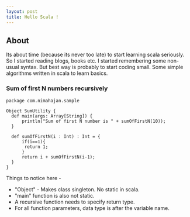 ```yaml
---
layout: post
title: Hello Scala !
---
```


## About
Its about time (because its never too late) to start learning scala seriously. So I started reading blogs, books etc. I started remembering some non-usual syntax. But best way is probably to start coding small. Some simple algorithms written in scala to learn basics.

###   Sum of first N numbers recursively
```
package com.nimahajan.sample

Object SumUtility {
  def main(args: Array[String]) {
      println("Sum of first N number is " + sumOfFirstN(10));
  }

  def sumOfFirstN(i : Int) : Int = {
	  if(i==1){
	   return 1;
	  }
	  return i + sumOfFirstN(i-1);
  }
}
```
Things to notice here -
* "Object" - Makes class singleton. No static in scala.
* "main" function is also not static.
* A recursive function needs to specify return type. 
* For all function parameters, data type is after the variable name.



